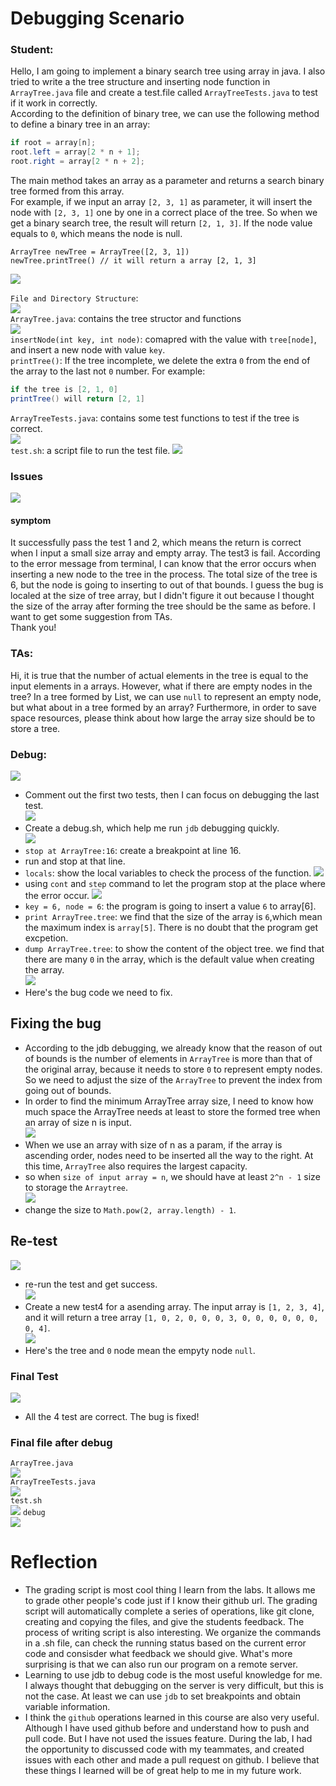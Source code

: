 # Debugging Scenario
### Student: 
Hello, I am going to implement a binary search tree using array in java. I also tried to write a the tree structure and inserting node function in `ArrayTree.java` file and create a test.file called `ArrayTreeTests.java` to test if it work in correctly.  
According to the definition of binary tree, we can use the following method to define a binary tree in an array:  
```java
if root = array[n];
root.left = array[2 * n + 1];
root.right = array[2 * n + 2];
```
The main method takes an array as a parameter and returns a search binary tree formed from this array.  
For example,  if we input an array `[2, 3, 1]` as parameter, it will insert the node with `[2, 3, 1]` one by one in a correct place of the tree. So when we get a binary search tree, the result will return `[2, 1, 3]`. If the node value equals to `0`, which means the node is null.
```
ArrayTree newTree = ArrayTree([2, 3, 1])
newTree.printTree() // it will return a array [2, 1, 3]
```
![](p22.png)  

`File and Directory Structure`:   
![](p1.png)  
`ArrayTree.java`: contains the tree structor and functions  
![](p2.png)  
`insertNode(int key, int node)`: comapred with the value with `tree[node]`, and insert a new node with value `key`.  
`printTree()`: If the tree incomplete, we delete the extra `0` from the end of the array to the last not `0` number. For example:  
```java
if the tree is [2, 1, 0]
printTree() will return [2, 1]
```  
`ArrayTreeTests.java`: contains some test functions to test if the tree is correct.  
![](p3.png)  
`test.sh`: a script file to run the test file. 
![](p4.png)  

### Issues
![](p5.png)
#### symptom 
It successfully pass the test 1 and 2, which means the return is correct when I input a small size array and empty array. The test3 is fail. According to the error message from terminal, I can know that the error occurs when inserting a new node to the tree in the process. The total size of the tree is 6, but the node is going to inserting to out of that bounds. I guess the bug is localed at the size of tree array, but I didn't figure it out because I thought the size of the array after forming the tree should be the same as before. I want to get some suggestion from TAs.  
Thank you!  

### TAs:
Hi, it is true that the number of actual elements in the tree is equal to the input elements in a arrays. However, what if there are empty nodes in the tree? In a tree formed by List, we can use `null` to represent an empty node, but what about in a tree formed by an array? Furthermore, in order to save space resources, please think about how large the array size should be to store a tree.

### Debug:
![](p6.png)  
* Comment out the first two tests, then I can focus on debugging the last test.     
![](p7.png)  
* Create a debug.sh, which help me run `jdb` debugging quickly.  
![](p8.png)  
* `stop at ArrayTree:16`: create a breakpoint at line 16.  
* run and stop at that line.  
* `locals`: show the local variables to check the process of the function. 
![](p9.png)  
* using `cont` and `step` command to let the program stop at the place where the error occur.
![](p10.png)  
* `key = 6, node = 6`: the program is going to insert a value `6` to array[6]. 
* `print ArrayTree.tree`: we find that the size of the array is `6`,which mean the maximum index is `array[5]`. There is no doubt that the program get excpetion.  
* `dump ArrayTree.tree`: to show the content of the object tree. we find that there are many `0` in the array, which is the default value when creating the array.  
![](p12.png)  
* Here's the bug code we need to fix.  

## Fixing the bug
* According to the jdb debugging, we already know that the reason of out of bounds is the number of elements in `ArrayTree` is more than that of the original array, because it needs to store `0` to represent empty nodes. So we need to adjust the size of the `ArrayTree` to prevent the index from going out of bounds. 
* In order to find the minimum ArrayTree array size, I need to know how much space the ArrayTree needs at least to store the formed tree when an array of size n is input.  
![](p11.png)  
* When we use an array with size of n as a param, if the array is ascending order, nodes need to be inserted all the way to the right. At this time, `ArrayTree` also requires the largest capacity.  
* so when `size of input array = n`, we should have at least `2^n - 1` size to storage the `Arraytree`.  
![](p13.png)  
* change the size to `Math.pow(2, array.length) - 1`.  

## Re-test
![](p14.png)  
* re-run the test and get success.  
![](p15.png)
* Create a new test4 for a asending array.  The input array is `[1, 2, 3, 4]`, and it will return a tree array `[1, 0, 2, 0, 0, 0, 3, 0, 0, 0, 0, 0, 0, 0, 4]`.  
![](p16.png  ) 
* Here's the tree and `0` node mean the empyty node `null`. 

### Final Test
![](p17.png)  
* All the 4 test are correct. The bug is fixed!  

### Final file after debug
`ArrayTree.java`  
![](p18.png)  
`ArrayTreeTests.java`  
![](p19.png)  
`test.sh`  
![](p20.png)
`debug`    
![](p21.png)  

# Reflection
* The grading script is most cool thing I learn from the labs. It allows me to grade other people's code just if I know their github url. The grading script will automatically complete a series of operations, like git clone, creating and copying the files, and give the students feedback. The process of writing script is also interesting. We organize the commands in a .sh file, can check the running status based on the current error code and consisder what feedback we should give. What's more surprising is that we can also run our program on a remote server.  
* Learning to use jdb to debug code is the most useful knowledge for me. I always thought that debugging on the server is very difficult, but this is not the case. At least we can use `jdb` to set breakpoints and obtain variable information.  
*  I think the `github` operations learned in this course are also very useful. Although I have used github before and understand how to push and pull code. But I have not used the issues feature. During the lab, I had the opportunity to discussed code with my teammates, and created issues with each other and made a pull request on github. I believe that these things I learned will be of great help to me in my future work.  
